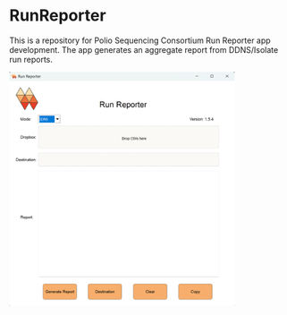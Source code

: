 # RunReporter
This is a repository for Polio Sequencing Consortium Run Reporter app development. The app generates an aggregate report from DDNS/Isolate run reports.

<img src="misc/app_interface.png" alt="Interface" height=80% width=80%>